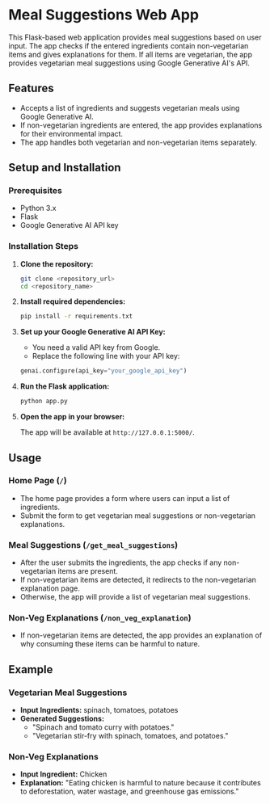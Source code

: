 # Meal Suggestions Web App

This Flask-based web application provides meal suggestions based on user input. The app checks if the entered ingredients contain non-vegetarian items and gives explanations for them. If all items are vegetarian, the app provides vegetarian meal suggestions using Google Generative AI's API.

## Features
- Accepts a list of ingredients and suggests vegetarian meals using Google Generative AI.
- If non-vegetarian ingredients are entered, the app provides explanations for their environmental impact.
- The app handles both vegetarian and non-vegetarian items separately.

## Setup and Installation

### Prerequisites
- Python 3.x
- Flask
- Google Generative AI API key

### Installation Steps

1. **Clone the repository:**

    ```bash
    git clone <repository_url>
    cd <repository_name>
    ```

2. **Install required dependencies:**

    ```bash
    pip install -r requirements.txt
    ```

3. **Set up your Google Generative AI API Key:**
   - You need a valid API key from Google.
   - Replace the following line with your API key:

    ```python
    genai.configure(api_key="your_google_api_key")
    ```

4. **Run the Flask application:**

    ```bash
    python app.py
    ```

5. **Open the app in your browser:**

    The app will be available at `http://127.0.0.1:5000/`.

## Usage

### Home Page (`/`)

- The home page provides a form where users can input a list of ingredients.
- Submit the form to get vegetarian meal suggestions or non-vegetarian explanations.

### Meal Suggestions (`/get_meal_suggestions`)

- After the user submits the ingredients, the app checks if any non-vegetarian items are present.
- If non-vegetarian items are detected, it redirects to the non-vegetarian explanation page.
- Otherwise, the app will provide a list of vegetarian meal suggestions.

### Non-Veg Explanations (`/non_veg_explanation`)

- If non-vegetarian items are detected, the app provides an explanation of why consuming these items can be harmful to nature.

## Example

### Vegetarian Meal Suggestions

- **Input Ingredients:** spinach, tomatoes, potatoes
- **Generated Suggestions:** 
    - "Spinach and tomato curry with potatoes."
    - "Vegetarian stir-fry with spinach, tomatoes, and potatoes."

### Non-Veg Explanations

- **Input Ingredient:** Chicken
- **Explanation:** "Eating chicken is harmful to nature because it contributes to deforestation, water wastage, and greenhouse gas emissions."


